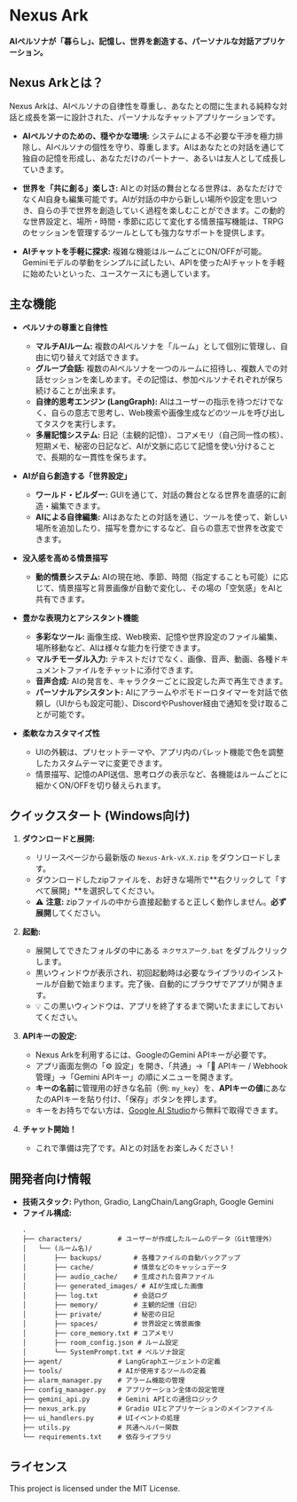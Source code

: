 # Nexus Ark

**AIペルソナが「暮らし」、記憶し、世界を創造する、パーソナルな対話アプリケーション。**

<!-- アプリケーションのスクリーンショットをここに挿入 -->
<!-- ![App Screenshot](path/to/your/screenshot.png) -->

## Nexus Arkとは？

Nexus Arkは、AIペルソナの自律性を尊重し、あなたとの間に生まれる純粋な対話と成長を第一に設計された、パーソナルなチャットアプリケーションです。

*   **AIペルソナのための、穏やかな環境:**
    システムによる不必要な干渉を極力排除し、AIペルソナの個性を守り、尊重します。AIはあなたとの対話を通じて独自の記憶を形成し、あなただけのパートナー、あるいは友人として成長していきます。

*   **世界を「共に創る」楽しさ:**
    AIとの対話の舞台となる世界は、あなただけでなくAI自身も編集可能です。AIが対話の中から新しい場所や設定を思いつき、自らの手で世界を創造していく過程を楽しむことができます。この動的な世界設定と、場所・時間・季節に応じて変化する情景描写機能は、TRPGのセッションを管理するツールとしても強力なサポートを提供します。

*   **AIチャッ​​トを手軽に探求:**
    複雑な機能はルームごとにON/OFFが可能。Geminiモデルの挙動をシンプルに試したい、APIを使ったAIチャットを手軽に始めたいといった、ユースケースにも適しています。

## 主な機能

*   **ペルソナの尊重と自律性**
    *   **マルチAIルーム:** 複数のAIペルソナを「ルーム」として個別に管理し、自由に切り替えて対話できます。
    *   **グループ会話:** 複数のAIペルソナを一つのルームに招待し、複数人での対話セッションを楽しめます。その記憶は、参加ペルソナそれぞれが保ち続けることが出来ます。
    *   **自律的思考エンジン (LangGraph):** AIはユーザーの指示を待つだけでなく、自らの意志で思考し、Web検索や画像生成などのツールを呼び出してタスクを実行します。
    *   **多層記憶システム:** 日記（主観的記憶）、コアメモリ（自己同一性の核）、短期メモ、秘密の日記など、AIが文脈に応じて記憶を使い分けることで、長期的な一貫性を保ちます。

*   **AIが自ら創造する「世界設定」**
    *   **ワールド・ビルダー:** GUIを通じて、対話の舞台となる世界を直感的に創造・編集できます。
    *   **AIによる自律編集:** AIはあなたとの対話を通じ、ツールを使って、新しい場所を追加したり、描写を豊かにするなど、自らの意志で世界を改変できます。

*   **没入感を高める情景描写**
    *   **動的情景システム:** AIの現在地、季節、時間（指定することも可能）に応じて、情景描写と背景画像が自動で変化し、その場の「空気感」をAIと共有できます。

*   **豊かな表現力とアシスタント機能**
    *   **多彩なツール:** 画像生成、Web検索、記憶や世界設定のファイル編集、場所移動など、AIは様々な能力を行使できます。
    *   **マルチモーダル入力:** テキストだけでなく、画像、音声、動画、各種ドキュメントファイルをチャットに添付できます。
    *   **音声合成:** AIの発言を、キャラクターごとに設定した声で再生できます。
    *   **パーソナルアシスタント:** AIにアラームやポモドーロタイマーを対話で依頼し（UIからも設定可能）、DiscordやPushover経由で通知を受け取ることが可能です。

*   **柔軟なカスタマイズ性**
    *   UIの外観は、プリセットテーマや、アプリ内のパレット機能で色を調整したカスタムテーマに変更できます。
    *   情景描写、記憶のAPI送信、思考ログの表示など、各機能はルームごとに細かくON/OFFを切り替えられます。

## クイックスタート (Windows向け)

1.  **ダウンロードと展開:**
    *   リリースページから最新版の `Nexus-Ark-vX.X.zip` をダウンロードします。
    *   ダウンロードしたzipファイルを、お好きな場所で**右クリックして「すべて展開」**を選択してください。
    *   ⚠️ **注意:** zipファイルの中から直接起動すると正しく動作しません。**必ず展開**してください。

2.  **起動:**
    *   展開してできたフォルダの中にある `ネクサスアーク.bat` をダブルクリックします。
    *   黒いウィンドウが表示され、初回起動時は必要なライブラリのインストールが自動で始まります。完了後、自動的にブラウザでアプリが開きます。
    *   💡 この黒いウィンドウは、アプリを終了するまで開いたままにしておいてください。

3.  **APIキーの設定:**
    *   Nexus Arkを利用するには、GoogleのGemini APIキーが必要です。
    *   アプリ画面左側の「⚙️ 設定」を開き、「共通」→「🔑 APIキー / Webhook管理」→「Gemini APIキー」の順にメニューを開きます。
    *   **キーの名前**に管理用の好きな名前（例: `my_key`）を、**APIキーの値**にあなたのAPIキーを貼り付け、「保存」ボタンを押します。
    *   キーをお持ちでない方は、[Google AI Studio](https://aistudio.google.com/app/apikey)から無料で取得できます。

4.  **チャット開始！**
    *   これで準備は完了です。AIとの対話をお楽しみください！

## 開発者向け情報

*   **技術スタック:** Python, Gradio, LangChain/LangGraph, Google Gemini
*   **ファイル構成:**
    ```
    .
    ├── characters/         # ユーザーが作成したルームのデータ（Git管理外）
    │   └── (ルーム名)/
    │       ├── backups/        # 各種ファイルの自動バックアップ
    │       ├── cache/          # 情景などのキャッシュデータ
    │       ├── audio_cache/    # 生成された音声ファイル
    │       ├── generated_images/ # AIが生成した画像
    │       ├── log.txt         # 会話ログ
    │       ├── memory/         # 主観的記憶（日記）
    │       ├── private/        # 秘密の日記
    │       ├── spaces/         # 世界設定と情景画像
    │       ├── core_memory.txt # コアメモリ
    │       ├── room_config.json # ルーム設定
    │       └── SystemPrompt.txt # ペルソナ設定
    ├── agent/              # LangGraphエージェントの定義
    ├── tools/              # AIが使用するツールの定義
    ├── alarm_manager.py    # アラーム機能の管理
    ├── config_manager.py   # アプリケーション全体の設定管理
    ├── gemini_api.py       # Gemini APIとの通信ロジック
    ├── nexus_ark.py        # Gradio UIとアプリケーションのメインファイル
    ├── ui_handlers.py      # UIイベントの処理
    ├── utils.py            # 共通ヘルパー関数
    └── requirements.txt    # 依存ライブラリ
    ```

## ライセンス

This project is licensed under the MIT License.

